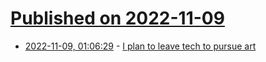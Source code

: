 # [Published on 2022-11-09](index.md)

* [2022-11-09, 01:06:29](https://news.ycombinator.com/item?id=33526384) - [I plan to leave tech to pursue art](https://liamhz.com/blog/leaving-tech-to-pursue-art)
